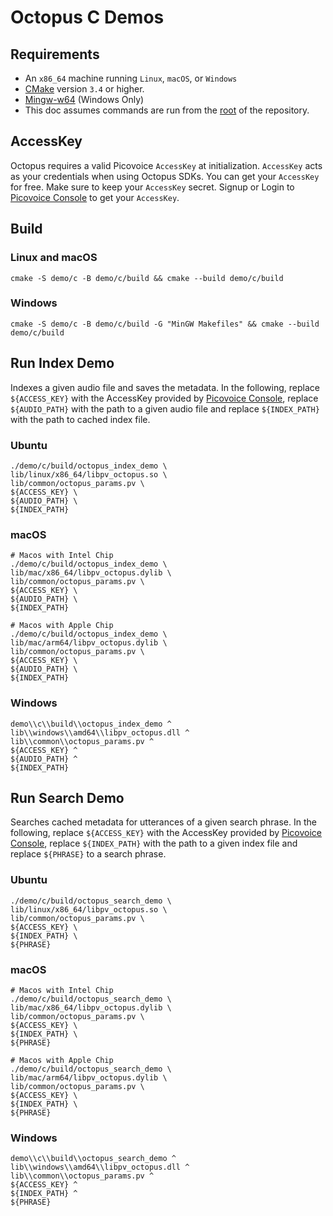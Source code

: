 # Octopus C Demos

## Requirements

- An `x86_64` machine running `Linux`, `macOS`, or `Windows`
- [CMake](https://cmake.org/) version `3.4` or higher.
- [Mingw-w64](http://mingw-w64.org/) (Windows Only)
- This doc assumes commands are run from the [root](../..) of the repository.

## AccessKey

Octopus requires a valid Picovoice `AccessKey` at initialization. `AccessKey` acts as your credentials when using Octopus SDKs.
You can get your `AccessKey` for free. Make sure to keep your `AccessKey` secret.
Signup or Login to [Picovoice Console](https://console.picovoice.ai/) to get your `AccessKey`.

## Build

### Linux and macOS

```console
cmake -S demo/c -B demo/c/build && cmake --build demo/c/build
```

### Windows

```console
cmake -S demo/c -B demo/c/build -G "MinGW Makefiles" && cmake --build demo/c/build
```

## Run Index Demo

Indexes a given audio file and saves the metadata. In the following, replace `${ACCESS_KEY}` with
the AccessKey provided by [Picovoice Console](https://console.picovoice.ai/),
replace `${AUDIO_PATH}` with the path to a given audio file and replace `${INDEX_PATH}` with the path to cached index file.

### Ubuntu

```console
./demo/c/build/octopus_index_demo \
lib/linux/x86_64/libpv_octopus.so \
lib/common/octopus_params.pv \
${ACCESS_KEY} \
${AUDIO_PATH} \
${INDEX_PATH}
```

### macOS

```console
# Macos with Intel Chip
./demo/c/build/octopus_index_demo \
lib/mac/x86_64/libpv_octopus.dylib \
lib/common/octopus_params.pv \
${ACCESS_KEY} \
${AUDIO_PATH} \
${INDEX_PATH}

# Macos with Apple Chip
./demo/c/build/octopus_index_demo \
lib/mac/arm64/libpv_octopus.dylib \
lib/common/octopus_params.pv \
${ACCESS_KEY} \
${AUDIO_PATH} \
${INDEX_PATH}
```

### Windows

```console
demo\\c\\build\\octopus_index_demo ^
lib\\windows\\amd64\\libpv_octopus.dll ^
lib\\common\\octopus_params.pv ^
${ACCESS_KEY} ^
${AUDIO_PATH} ^
${INDEX_PATH}
```

## Run Search Demo

Searches cached metadata for utterances of a given search phrase. In the following, replace `${ACCESS_KEY}` with
the AccessKey provided by [Picovoice Console](https://console.picovoice.ai/),
replace `${INDEX_PATH}` with the path to a given index file and replace `${PHRASE}` to a search phrase.

### Ubuntu

```console
./demo/c/build/octopus_search_demo \
lib/linux/x86_64/libpv_octopus.so \
lib/common/octopus_params.pv \
${ACCESS_KEY} \
${INDEX_PATH} \
${PHRASE}
```

### macOS

```console
# Macos with Intel Chip
./demo/c/build/octopus_search_demo \
lib/mac/x86_64/libpv_octopus.dylib \
lib/common/octopus_params.pv \
${ACCESS_KEY} \
${INDEX_PATH} \
${PHRASE}

# Macos with Apple Chip
./demo/c/build/octopus_search_demo \
lib/mac/arm64/libpv_octopus.dylib \
lib/common/octopus_params.pv \
${ACCESS_KEY} \
${INDEX_PATH} \
${PHRASE}
```

### Windows

```console
demo\\c\\build\\octopus_search_demo ^
lib\\windows\\amd64\\libpv_octopus.dll ^
lib\\common\\octopus_params.pv ^
${ACCESS_KEY} ^
${INDEX_PATH} ^
${PHRASE}
```
